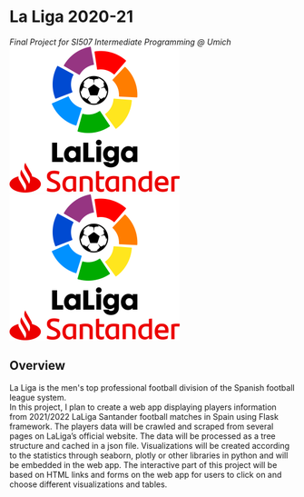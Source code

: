 # La Liga 2020-21
*Final Project for SI507 Intermediate Programming @ Umich*  
![](image/LaLiga_Santander.png)  
<img src="image/LaLiga_Santander.png">
## Overview 
La Liga is the men's top professional football division of the Spanish football league system.  
In this project, I plan to create a web app displaying players information from 2021/2022 LaLiga Santander football matches in Spain using Flask framework. The players data will be crawled and scraped from several pages on LaLiga’s official website. The data will be processed as a tree structure and cached in a json file. Visualizations will be created according to the statistics through seaborn, plotly or other libraries in python and will be embedded in the web app. The interactive part of this project will be based on HTML links and forms on the web app for users to click on and choose different visualizations and tables.
